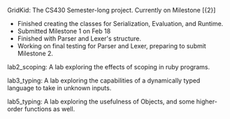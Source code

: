 GridKid: The CS430 Semester-long project. Currently on Milestone [{2}]
  - Finished creating the classes for Serialization, Evaluation, and Runtime.
  - Submitted Milestone 1 on Feb 18
  - Finished with Parser and Lexer's structure.
  - Working on final testing for Parser and Lexer, preparing to submit Milestone 2.

lab2_scoping: A lab exploring the effects of scoping in ruby programs.

lab3_typing: A lab exploring the capabilities of a dynamically typed language to take in unknown inputs.

lab5_typing: A lab exploring the usefulness of Objects, and some higher-order functions as well.